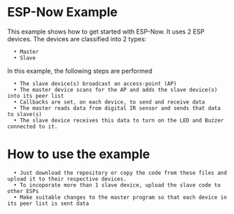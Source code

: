 # ESP-Now Example
This example shows how to get started with ESP-Now. It uses 2 ESP devices. 
The devices are classified into 2 types:

      • Master
      • Slave

In this example, the following steps are performed

      • The slave device(s) broadcast an access-point (AP)
      • The master device scans for the AP and adds the slave device(s) into its peer list
      • Callbacks are set, on each device, to send and receive data
      • The master reads data from digital IR sensor and sends that data to slave(s)
      • The slave device receives this data to turn on the LED and Buzzer connected to it.

# How to use the example

      • Just download the repository or copy the code from these files and upload it to their respective devices.
      • To incoporate more than 1 slave device, upload the slave code to other ESPs
      • Make suitable changes to the master program so that each device in its peer list is sent data
